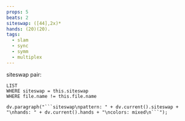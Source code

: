 ```yaml
---
props: 5
beats: 2
siteswap: ([44],2x)*
hands: (20)(20).
tags:
  - slam
  - sync
  - symm
  - multiplex
---
```


siteswap pair:
```dataview
LIST
WHERE siteswap = this.siteswap
WHERE file.name != this.file.name
```
```dataviewjs
dv.paragraph("```siteswap\npattern: " + dv.current().siteswap + "\nhands: " + dv.current().hands + "\ncolors: mixed\n```");
```
